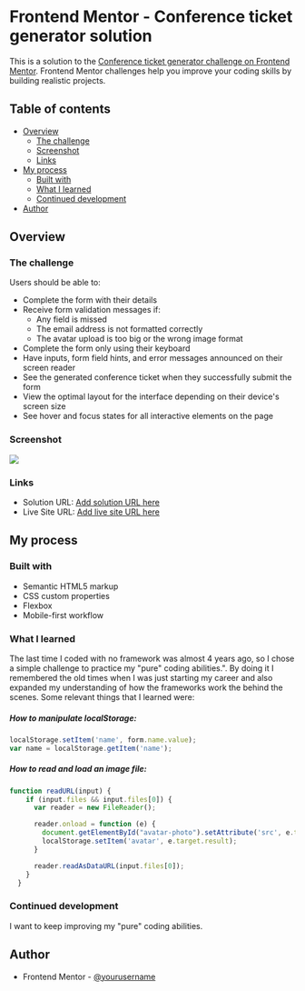 # Frontend Mentor - Conference ticket generator solution

This is a solution to the [Conference ticket generator challenge on Frontend Mentor](https://www.frontendmentor.io/challenges/conference-ticket-generator-oq5gFIU12w). Frontend Mentor challenges help you improve your coding skills by building realistic projects. 

## Table of contents

- [Overview](#overview)
  - [The challenge](#the-challenge)
  - [Screenshot](#screenshot)
  - [Links](#links)
- [My process](#my-process)
  - [Built with](#built-with)
  - [What I learned](#what-i-learned)
  - [Continued development](#continued-development)
- [Author](#author)


## Overview

### The challenge

Users should be able to:

- Complete the form with their details
- Receive form validation messages if:
  - Any field is missed
  - The email address is not formatted correctly
  - The avatar upload is too big or the wrong image format
- Complete the form only using their keyboard
- Have inputs, form field hints, and error messages announced on their screen reader
- See the generated conference ticket when they successfully submit the form
- View the optimal layout for the interface depending on their device's screen size
- See hover and focus states for all interactive elements on the page

### Screenshot

![](./screenshot.jpg)

### Links

- Solution URL: [Add solution URL here](https://github.com/wjrcode/conference-ticket-generator-main)
- Live Site URL: [Add live site URL here](https://your-live-site-url.com)

## My process

### Built with

- Semantic HTML5 markup
- CSS custom properties
- Flexbox
- Mobile-first workflow

### What I learned

The last time I coded with no framework was almost 4 years ago, so I chose a simple challenge to practice my "pure" coding abilities.". By doing it I remembered the old times when I was just starting my career and also expanded my understanding of how the frameworks work the behind the scenes. Some relevant things that I learned were:


##### How to manipulate localStorage:
```js
localStorage.setItem('name', form.name.value);
var name = localStorage.getItem('name');
```

##### How to read and load an image file:
```js
function readURL(input) {
    if (input.files && input.files[0]) {
      var reader = new FileReader();

      reader.onload = function (e) {
        document.getElementById("avatar-photo").setAttribute('src', e.target.result);
        localStorage.setItem('avatar', e.target.result);
      }

      reader.readAsDataURL(input.files[0]);
    }
  }
```

### Continued development

I want to keep improving my "pure" coding abilities.

## Author

- Frontend Mentor - [@yourusername](https://www.frontendmentor.io/profile/yourusername)
